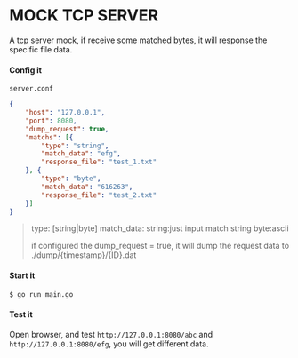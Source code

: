 MOCK TCP SERVER
===============

A tcp server mock, if receive some matched bytes, it will response the specific file data. 

#### Config it
`server.conf`
```json
{
    "host": "127.0.0.1",
    "port": 8080,
    "dump_request": true,
    "matchs": [{
        "type": "string",
        "match_data": "efg",
        "response_file": "test_1.txt"
    }, {
        "type": "byte",
        "match_data": "616263",
        "response_file": "test_2.txt"
    }]
}
```

> type:
>   [string|byte]
> match_data:
>   string:just input match string
>   byte:ascii
> 
> if configured the dump_request = true, it will dump the request data to ./dump/{timestamp}/{ID}.dat

#### Start it
```bash
$ go run main.go
```

#### Test it
Open browser, and test `http://127.0.0.1:8080/abc` and `http://127.0.0.1:8080/efg`, you will get different data.


